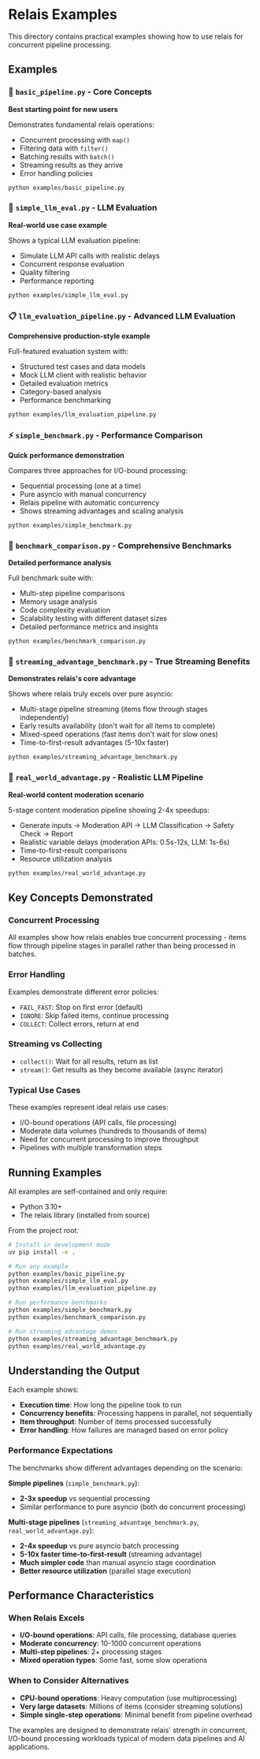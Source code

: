 # Relais Examples

This directory contains practical examples showing how to use relais for concurrent pipeline processing.

## Examples

### 🔢 `basic_pipeline.py` - Core Concepts
**Best starting point for new users**

Demonstrates fundamental relais operations:
- Concurrent processing with `map()`
- Filtering data with `filter()`
- Batching results with `batch()`
- Streaming results as they arrive
- Error handling policies

```bash
python examples/basic_pipeline.py
```

### 🤖 `simple_llm_eval.py` - LLM Evaluation
**Real-world use case example**

Shows a typical LLM evaluation pipeline:
- Simulate LLM API calls with realistic delays
- Concurrent response evaluation
- Quality filtering
- Performance reporting

```bash
python examples/simple_llm_eval.py
```

### 📋 `llm_evaluation_pipeline.py` - Advanced LLM Evaluation
**Comprehensive production-style example**

Full-featured evaluation system with:
- Structured test cases and data models
- Mock LLM client with realistic behavior
- Detailed evaluation metrics
- Category-based analysis
- Performance benchmarking

```bash
python examples/llm_evaluation_pipeline.py
```

### ⚡ `simple_benchmark.py` - Performance Comparison
**Quick performance demonstration**

Compares three approaches for I/O-bound processing:
- Sequential processing (one at a time)
- Pure asyncio with manual concurrency
- Relais pipeline with automatic concurrency
- Shows streaming advantages and scaling analysis

```bash
python examples/simple_benchmark.py
```

### 🏁 `benchmark_comparison.py` - Comprehensive Benchmarks
**Detailed performance analysis**

Full benchmark suite with:
- Multi-step pipeline comparisons
- Memory usage analysis
- Code complexity evaluation
- Scalability testing with different dataset sizes
- Detailed performance metrics and insights

```bash
python examples/benchmark_comparison.py
```

### 🌊 `streaming_advantage_benchmark.py` - True Streaming Benefits
**Demonstrates relais's core advantage**

Shows where relais truly excels over pure asyncio:
- Multi-stage pipeline streaming (items flow through stages independently)
- Early results availability (don't wait for all items to complete)
- Mixed-speed operations (fast items don't wait for slow ones)
- Time-to-first-result advantages (5-10x faster)

```bash
python examples/streaming_advantage_benchmark.py
```

### 🎯 `real_world_advantage.py` - Realistic LLM Pipeline
**Real-world content moderation scenario**

5-stage content moderation pipeline showing 2-4x speedups:
- Generate inputs → Moderation API → LLM Classification → Safety Check → Report
- Realistic variable delays (moderation APIs: 0.5s-12s, LLM: 1s-6s)
- Time-to-first-result comparisons
- Resource utilization analysis

```bash
python examples/real_world_advantage.py
```

## Key Concepts Demonstrated

### Concurrent Processing
All examples show how relais enables true concurrent processing - items flow through pipeline stages in parallel rather than being processed in batches.

### Error Handling
Examples demonstrate different error policies:
- `FAIL_FAST`: Stop on first error (default)
- `IGNORE`: Skip failed items, continue processing
- `COLLECT`: Collect errors, return at end

### Streaming vs Collecting
- `collect()`: Wait for all results, return as list
- `stream()`: Get results as they become available (async iterator)

### Typical Use Cases
These examples represent ideal relais use cases:
- I/O-bound operations (API calls, file processing)
- Moderate data volumes (hundreds to thousands of items)
- Need for concurrent processing to improve throughput
- Pipelines with multiple transformation steps

## Running Examples

All examples are self-contained and only require:
- Python 3.10+
- The relais library (installed from source)

From the project root:
```bash
# Install in development mode
uv pip install -e .

# Run any example
python examples/basic_pipeline.py
python examples/simple_llm_eval.py
python examples/llm_evaluation_pipeline.py

# Run performance benchmarks
python examples/simple_benchmark.py
python examples/benchmark_comparison.py

# Run streaming advantage demos
python examples/streaming_advantage_benchmark.py
python examples/real_world_advantage.py
```

## Understanding the Output

Each example shows:
- **Execution time**: How long the pipeline took to run
- **Concurrency benefits**: Processing happens in parallel, not sequentially
- **Item throughput**: Number of items processed successfully
- **Error handling**: How failures are managed based on error policy

### Performance Expectations

The benchmarks show different advantages depending on the scenario:

**Simple pipelines** (`simple_benchmark.py`):
- **2-3x speedup** vs sequential processing
- Similar performance to pure asyncio (both do concurrent processing)

**Multi-stage pipelines** (`streaming_advantage_benchmark.py`, `real_world_advantage.py`):
- **2-4x speedup** vs pure asyncio batch processing
- **5-10x faster time-to-first-result** (streaming advantage)
- **Much simpler code** than manual asyncio stage coordination
- **Better resource utilization** (parallel stage execution)

## Performance Characteristics

### When Relais Excels
- **I/O-bound operations**: API calls, file processing, database queries
- **Moderate concurrency**: 10-1000 concurrent operations
- **Multi-step pipelines**: 2+ processing stages
- **Mixed operation types**: Some fast, some slow operations

### When to Consider Alternatives
- **CPU-bound operations**: Heavy computation (use multiprocessing)
- **Very large datasets**: Millions of items (consider streaming solutions)
- **Simple single-step operations**: Minimal benefit from pipeline overhead

The examples are designed to demonstrate relais' strength in concurrent, I/O-bound processing workloads typical of modern data pipelines and AI applications.
